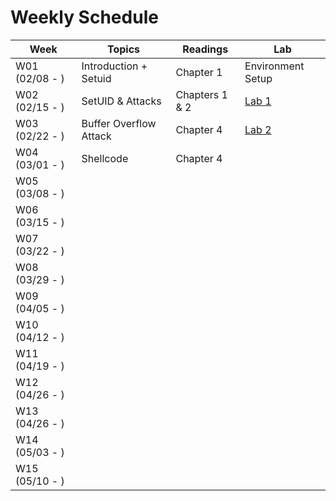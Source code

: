 # Weekly Schedule


| Week         | Topics | Readings  |  Lab |  
| ---          | ---    | --- | --- |
|W01 (02/08 - ) | Introduction + Setuid |  Chapter 1 | Environment Setup |
|W02 (02/15 - ) | SetUID & Attacks | Chapters 1 & 2 | [Lab 1](./labs.md) |
|W03 (02/22 - ) | Buffer Overflow Attack | Chapter 4| [Lab 2](./labs.md) |
|W04 (03/01 - ) | Shellcode | Chapter 4|  |
|W05 (03/08 - ) | | | | 
|W06 (03/15 - ) | | | | 
|W07 (03/22 - ) | | | | 
|W08 (03/29 - ) | | | | 
|W09 (04/05 - ) | | | | 
|W10 (04/12 - ) | | | | 
|W11 (04/19 - ) | | | | 
|W12 (04/26 - ) | | | | 
|W13 (04/26 - ) | | | | 
|W14 (05/03 - ) | | | | 
|W15 (05/10 - ) | | | | 
